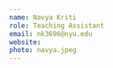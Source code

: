 ```yaml
---
name: Navya Kriti
role: Teaching Assistant
email: nk3696@nyu.edu
website: 
photo: navya.jpeg
---
```


